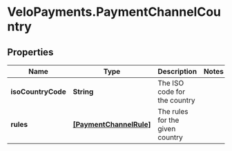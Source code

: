 # VeloPayments.PaymentChannelCountry

## Properties

Name | Type | Description | Notes
------------ | ------------- | ------------- | -------------
**isoCountryCode** | **String** | The ISO code for the country | 
**rules** | [**[PaymentChannelRule]**](PaymentChannelRule.md) | The rules for the given country | 


